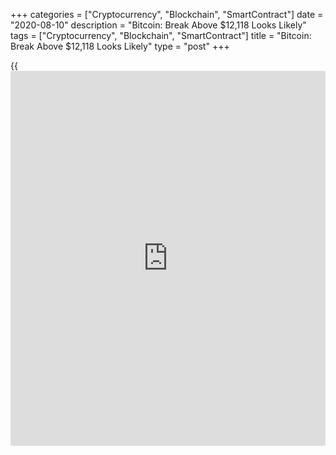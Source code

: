 +++
categories = ["Cryptocurrency", "Blockchain", "SmartContract"]
date = "2020-08-10"
description = "Bitcoin: Break Above $12,118 Looks Likely"
tags = ["Cryptocurrency", "Blockchain", "SmartContract"]
title = "Bitcoin: Break Above $12,118 Looks Likely"
type = "post"
+++

{{<iframe id="large-banner" src="https://www.bounty.group/#slide=21.0" width="100%" height="600" scrolling="no" style="border: 0px solid rgb(216, 221, 230); border-radius: 3px;">}}

The cryptocurrency picked up bids during the Asian trading hours, rising
from $11,750 to $12,068, according to CoinDesk’s Bitcoin Price Index. At
press time, [bitcoin](https://www.letsplayfx.com/blog/forex-for-bitcoin/) is trading at $12,000 – just 1% short of the 2020
high of $12,118 reached on Aug. 2. A break above $12,118 looks likely,
as bullish demand can be seen in the strong hourly volume that continues
to rise with [bitcoin](https://www.letsplayfx.com/blog/forex-for-bitcoin/)’s hike in value. If [bitcoin](https://www.letsplayfx.com/blog/forex-for-bitcoin/) manages to surpass the
$12,118 level, the next target would be the high of $12,325 reached
early in August 2019.



![Bitcoin: a break above $12,118 looks likely][1]

Bitcoin ended last week (Sunday, UTC) at $11,683 – the highest weekly
close since January 2018 (see chart above right). That has has opened
the doors for further gains, according to some analysts. The [options](https://www.fixpro.org/post/options-liquidity/)
market is also skewed bullish, with call [options](https://www.fixpro.org/post/options-liquidity/) (bullish bets) drawing
higher prices than puts (bearish bets) on the one, three, and six-month
time frames. Crypto investment firm Three Arrows Capital’s co-founder
Kyle Davies said Ethereum’s decentralized finance (DeFi) ecosystem could
be another catalyst bolstering [bitcoin](https://www.letsplayfx.com/blog/forex-for-bitcoin/)’s recent rally.

Bitcoin, however, looks vulnerable to a potential bounce in the U.S.
dollar, having recently developed a relatively strong negative
correlation with the greenback. Bitcoin jumped from $9,100 to $12,118 in
the 13 days to Aug. 2, as the dollar index, which tracks the value of
USD against major currencies, fell from 96 to a 26-month low of 92.55.

_Source:[FXPro][2]_

   1. /files/downloads/8/3/7/83733d8a2e74535d935648d6e48c3205_0a17443db4c5c586b10d1c86ef13a207.png
   2. /geturl/index/f4a3ad0d9a4226f17b73c162873be61fde2ba04f/